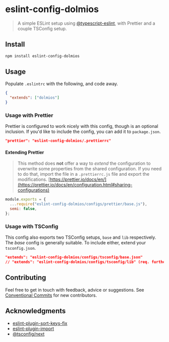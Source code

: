 # eslint-config-dolmios

> A simple ESLint setup using [@typescript-eslint](https://typescript-eslint.io), with Prettier and a couple TSConfig setup.

## Install

```bash
npm install eslint-config-dolmios
```

## Usage

Populate `.eslintrc` with the following, and code away.

```json
{
  "extends": ["dolmios"]
}
```

### Usage with Prettier

Prettier is configured to work nicely with this config, though is an optional inclusion. If you'd like to include the config, you can add it to `package.json`.

```json
"prettier": "eslint-config-dolmios/.prettierrc"
```

#### Extending Prettier

> This method does **not** offer a way to _extend_ the configuration to overwrite some properties from the shared configuration. If you need to do that, import the file in a `.prettierrc.js` file and export the modifications.
> [https://prettier.io/docs/en/](https://prettier.io/docs/en/configuration.html#sharing-configurations)

```js
module.exports = {
  ...require("eslint-config-dolmios/configs/prettier/base.js"),
  semi: false,
};
```

### Usage with TSConfig

This config also exports two TSConfig setups, `base` and `lib` respectively. The _base_ config is generally suitable. To include either, extend your `tsconfig.json`.

```json
"extends": "eslint-config-dolmios/configs/tsconfig/base.json"
// "extends": "eslint-config-dolmios/configs/tsconfig/lib" (req. further config for source and dist)
```

## Contributing

Feel free to get in touch with feedback, advice or suggestions. See [Conventional Commits](https://gist.github.com/dolmios/0e33c579a500d87fc6f44df6cde97259) for new contributors.

## Acknowledgments

- [eslint-plugin-sort-keys-fix](https://github.com/leo-buneev/eslint-plugin-sort-keys-fix)
- [eslint-plugin-import](https://github.com/import-js/eslint-plugin-import)
- [@tsconfig/next](https://www.npmjs.com/package/@tsconfig/next)
